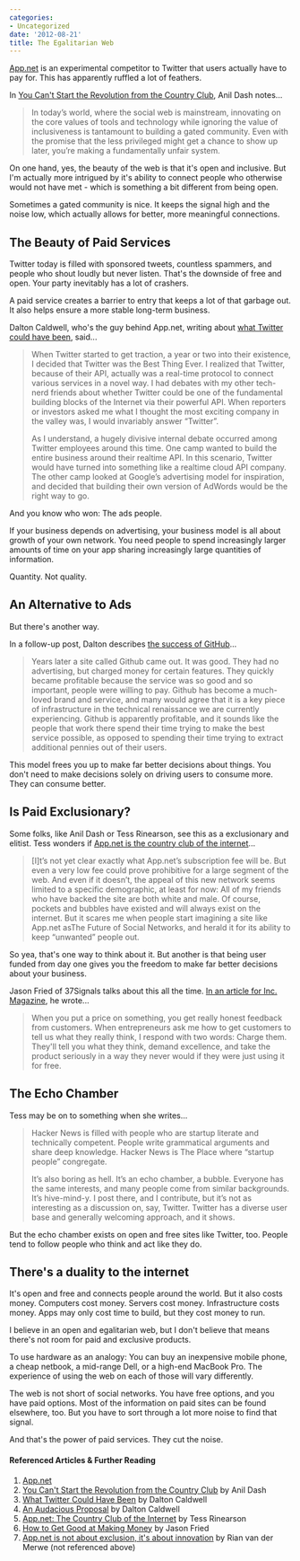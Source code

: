 ```yaml
---
categories:
- Uncategorized
date: '2012-08-21'
title: The Egalitarian Web
---
```


<a href="https://join.app.net/">App.net</a> is an experimental competitor to Twitter that users actually have to pay for. This has apparently ruffled a lot of feathers.

In <a href="http://dashes.com/anil/2012/08/you-cant-start-the-revolution-from-the-country-club.html">You Can't Start the Revolution from the Country Club</a>, Anil Dash notes...

<blockquote>In today’s world, where the social web is mainstream, innovating on the core values of tools and technology while ignoring the value of inclusiveness is tantamount to building a gated community. Even with the promise that the less privileged might get a chance to show up later, you’re making a fundamentally unfair system.</blockquote>

On one hand, yes, the beauty of the web is that it's open and inclusive. But I'm actually more intrigued by it's ability to connect people who otherwise would not have met - which is something a bit different from being open.

Sometimes a gated community is nice. It keeps the signal high and the noise low, which actually allows for better, more meaningful connections.
<!--more-->
<h2>The Beauty of Paid Services</h2>

Twitter today is filled with sponsored tweets, countless spammers, and people who shout loudly but never listen. That's the downside of free and open. Your party inevitably has a lot of crashers.

A paid service creates a barrier to entry that keeps a lot of that garbage out. It also helps ensure a more stable long-term business.

Dalton Caldwell, who's the guy behind App.net, writing about <a href="http://daltoncaldwell.com/what-twitter-could-have-been">what Twitter could have been</a>, said...

<blockquote>When Twitter started to get traction, a year or two into their existence, I decided that Twitter was the Best Thing Ever. I realized that Twitter, because of their API, actually was a real-time protocol to connect various services in a novel way. I had debates with my other tech-nerd friends about whether Twitter could be one of the fundamental building blocks of the Internet via their powerful API. When reporters or investors asked me what I thought the most exciting company in the valley was, I would invariably answer “Twitter”.

As I understand, a hugely divisive internal debate occurred among Twitter employees around this time. One camp wanted to build the entire business around their realtime API. In this scenario, Twitter would have turned into something like a realtime cloud API company. The other camp looked at Google’s advertising model for inspiration, and decided that building their own version of AdWords would be the right way to go.</blockquote>

And you know who won: The ads people.

If your business depends on advertising, your business model is all about growth of your own network. You need people to spend increasingly larger amounts of time on your app sharing increasingly large quantities of information.

Quantity. Not quality.

<h2>An Alternative to Ads</h2>

But there's another way.

In a follow-up post, Dalton describes <a href="http://daltoncaldwell.com/an-audacious-proposal">the success of GitHub</a>...

<blockquote>Years later a site called Github came out. It was good. They had no advertising, but charged money for certain features. They quickly became profitable because the service was so good and so important, people were willing to pay. Github has become a much-loved brand and service, and many would agree that it is a key piece of infrastructure in the technical renaissance we are currently experiencing. Github is apparently profitable, and it sounds like the people that work there spend their time trying to make the best service possible, as opposed to spending their time trying to extract additional pennies out of their users.</blockquote>

This model frees you up to make far better decisions about things. You don't need to make decisions solely on driving users to consume more. They can consume better.

<h2>Is Paid Exclusionary?</h2>

Some folks, like Anil Dash or Tess Rinearson, see this as a exclusionary and elitist. Tess wonders if <a href="http://tessrinearson.com/blog/?p=516">App.net is the country club of the internet</a>...

<blockquote>[I]t’s not yet clear exactly what App.net’s subscription fee will be. But even a very low fee could prove prohibitive for a large segment of the web. And even if it doesn’t, the appeal of this new network seems limited to a specific demographic, at least for now: All of my friends who have backed the site are both white and male. Of course, pockets and bubbles have existed and will always exist on the internet. But it scares me when people start imagining a site like App.net asThe Future of Social Networks, and herald it for its ability to keep “unwanted” people out.</blockquote>

So yea, that's one way to think about it. But another is that being user funded from day one gives you the freedom to make far better decisions about your business.

Jason Fried of 37Signals talks about this all the time. <a href="http://www.inc.com/magazine/20110301/making-money-small-business-advice-from-jason-fried_pagen_2.html">In an article for Inc. Magazine</a>, he wrote...

<blockquote>When you put a price on something, you get really honest feedback from customers. When entrepreneurs ask me how to get customers to tell us what they really think, I respond with two words: Charge them. They'll tell you what they think, demand excellence, and take the product seriously in a way they never would if they were just using it for free.</blockquote>

<h2>The Echo Chamber</h2>

Tess may be on to something when she writes...

<blockquote>Hacker News is filled with people who are startup literate and technically competent. People write grammatical arguments and share deep knowledge. Hacker News is The Place where “startup people” congregate.

It’s also boring as hell. It’s an echo chamber, a bubble. Everyone has the same interests, and many people come from similar backgrounds. It’s hive-mind-y. I post there, and I contribute, but it’s not as interesting as a discussion on, say, Twitter. Twitter has a diverse user base and generally welcoming approach, and it shows.</blockquote>

But the echo chamber exists on open and free sites like Twitter, too. People tend to follow people who think and act like they do.

<h2>There's a duality to the internet</h2>

It's open and free and connects people around the world. But it also costs money. Computers cost money. Servers cost money. Infrastructure costs money. Apps may only cost time to build, but they cost money to run.

I believe in an open and egalitarian web, but I don't believe that means there's not room for paid and exclusive products.

To use hardware as an analogy: You can buy an inexpensive mobile phone, a cheap netbook, a mid-range Dell, or a high-end MacBook Pro. The experience of using the web on each of those will vary differently.

The web is not short of social networks. You have free options, and you have paid options. Most of the information on paid sites can be found elsewhere, too. But you have to sort through a lot more noise to find that signal.

And that's the power of paid services. They cut the noise.

<h4>Referenced Articles & Further Reading</h4>

<ol>
<li><a href="https://join.app.net/">App.net</a></li>
<li><a href="http://dashes.com/anil/2012/08/you-cant-start-the-revolution-from-the-country-club.html">You Can't Start the Revolution from the Country Club</a> by Anil Dash</li>
<li><a href="http://daltoncaldwell.com/what-twitter-could-have-been">What Twitter Could Have Been</a> by Dalton Caldwell</li>
<li><a href="http://daltoncaldwell.com/an-audacious-proposal">An Audacious Proposal</a> by Dalton Caldwell</li>
<li><a href="http://tessrinearson.com/blog/?p=516">App.net: The Country Club of the Internet</a> by Tess Rinearson</li>
<li><a href="http://www.inc.com/magazine/20110301/making-money-small-business-advice-from-jason-fried.html">How to Get Good at Making Money</a> by Jason Fried</li>
<li><a href="http://www.elezea.com/2012/08/app-net-exclusion-innovation/">App.net is not about exclusion, it's about innovation</a> by Rian van der Merwe (not referenced above)</li>
</ol>